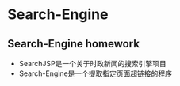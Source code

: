 # Search-Engine
## Search-Engine homework
+ SearchJSP是一个关于时政新闻的搜索引擎项目
+ Search-Engine是一个提取指定页面超链接的程序

